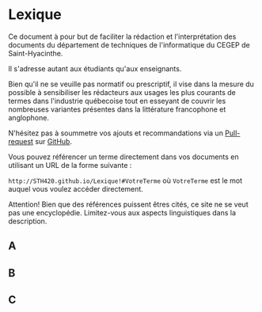 # Lexique

Ce document à pour but de faciliter la rédaction et l'interprétation des documents du département de techniques de l'informatique du CEGEP de Saint-Hyacinthe.

Il s'adresse autant aux étudiants qu'aux enseignants. 

Bien qu'il ne se veuille pas normatif ou prescriptif, il vise dans la mesure du possible à sensibiliser les rédacteurs aux usages les plus courants de termes dans l'industrie québecoise tout en esseyant de couvrir les nombreuses variantes présentes dans la littérature francophone et anglophone.

N'hésitez pas à soummetre vos ajouts et recommandations via un [Pull-request](https://help.github.com/en/github/collaborating-with-issues-and-pull-requests) sur [GitHub](https://github.com/STH420/Terminologie).

Vous pouvez référencer un terme directement dans vos documents en utilisant un URL de la forme suivante :

`http://STH420.github.io/Lexique!#VotreTerme` où `VotreTerme` est le mot auquel vous voulez accéder directement.

Attention! Bien que des références puissent êtres cités, ce site ne se veut pas une encyclopédie. Limitez-vous aux aspects linguistiques dans la description.

## A



## B

## C